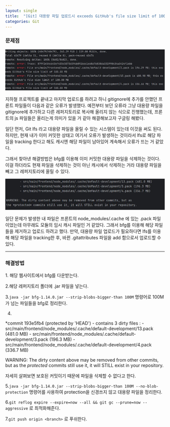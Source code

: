 ```yaml
---
layout: single
title:  "[Git] 대용량 파일 업로드시 exceeds GitHub's file size limit of 100.00 MB 오류"
categories: Git
---
```


### 문제점

![](/assets/images/20240704/bfg1.JPG)

지하철 프로젝트를 끝내고 마지막 업로드를 하려고 하니 gitignore에 추가를 안했던 프론트 파일들이 다음과 같은 오류가 발생했다. 예전부터 보던 오류라 그냥 대용량 파일을 gitignore에 추가하고 다른 레퍼지토리로 복사해 올리지 않는 식으로 진행했는데, 프론트의 js 파일들은 올리는게 의미가 있을 거 같아 해결해보고자 구글링 해봤다.
<br/>

일단 먼저, Git lfs 라고 대용량 파일을 올릴 수 있는 시스템이 있는데 이것을 써도 된다. 하지만, 현재 내가 이미 커밋한 상태고 여기서 오류가 발생하는 것이라서 lfs로 해당 파일을 tracking 한다고 해도 캐시엔 해당 파일이 남아있어 계속해서 오류가 뜨는 거 같았다.

그래서 찾아낸 해결방법은 bfg를 이용해 이미 커밋한 대용량 파일을 삭제하는 것이다.
이걸 하더라도 현재 파일을 삭제하는 것이 아닌 캐시에서 삭제하는 거라 대용량 파일을 빼고 그 레퍼지토리에 올릴 수 있다.

![](/assets/images/20240704/bfg2.JPG)

일단 문제가 발생한 내 파일은 프론트의 node_modules/.cache 에 있는 .pack 파일이었는데 아무래도 모듈의 임시 캐시 파일인 거 같았다. 그래서 bfg를 이용해 해당 파일들을 제거하고 업로드 하려고 했다. 만약, 대용량 파일 업로드가 필요하다면 lfs를 이용해 해당 파일을 tracking한 후, 바뀐 .gitattributes 파일을 add 함으로서 업로드할 수 있다.
<br/>
<hr/>

### 해결방법

1.[](https://rtyley.github.io/bfg-repo-cleaner/) 해당 웹사이트에서 bfg를 다운받는다.

2.해당 레퍼지토리 폴더에 .jar 파일을 넣는다.

3.`java -jar bfg-1.14.0.jar --strip-blobs-bigger-than 100M` 명령어로 100M가 넘는 파일들을 bfg로 정리한다.

4.

*commit 193e5fb4 (protected by 'HEAD') - contains 3 dirty files : 
        - src/main/frontend/node_modules/.cache/default-development/13.pack (481.0 MB)
        - src/main/frontend/node_modules/.cache/default-development/3.pack (196.3 MB)
        - src/main/frontend/node_modules/.cache/default-development/4.pack (336.7 MB)

WARNING: The dirty content above may be removed from other commits, but as
the *protected* commits still use it, it will STILL exist in your repository.

자세히 살펴보면 보호된 커밋이기 때문에 파일을 삭제할 수 없다고 한다.

5.`java -jar bfg-1.14.0.jar --strip-blobs-bigger-than 100M --no-blob-protection` 명령어를 사용하여 protection을 신경쓰지 않고 대용량 파일을 정리한다.

6.`git reflog expire --expire=now --all && git gc --prune=now --aggressive` 로 최적화해준다.

7.`git push origin <branch>` 로 푸쉬한다.




